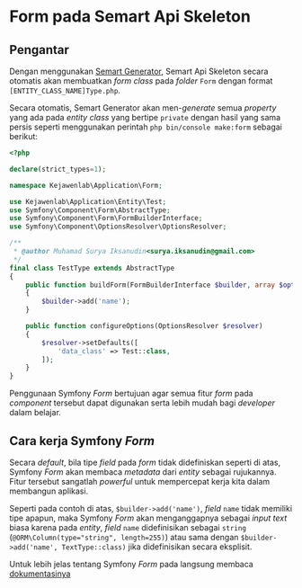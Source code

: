 # Form pada Semart Api Skeleton

## Pengantar

Dengan menggunakan [Semart Generator](generator.md), Semart Api Skeleton secara otomatis akan membuatkan *form class* pada *folder* `Form` dengan format `[ENTITY_CLASS_NAME]Type.php`.

Secara otomatis, Semart Generator akan men-*generate* semua *property* yang ada pada *entity class* yang bertipe `private` dengan hasil yang sama persis seperti menggunakan perintah `php bin/console make:form` sebagai berikut:

```php
<?php

declare(strict_types=1);

namespace Kejawenlab\Application\Form;

use Kejawenlab\Application\Entity\Test;
use Symfony\Component\Form\AbstractType;
use Symfony\Component\Form\FormBuilderInterface;
use Symfony\Component\OptionsResolver\OptionsResolver;

/**
 * @author Muhamad Surya Iksanudin<surya.iksanudin@gmail.com>
 */
final class TestType extends AbstractType
{
    public function buildForm(FormBuilderInterface $builder, array $options)
    {
        $builder->add('name');
    }

    public function configureOptions(OptionsResolver $resolver)
    {
        $resolver->setDefaults([
            'data_class' => Test::class,
        ]);
    }
}

```

Penggunaan Symfony *Form* bertujuan agar semua fitur *form* pada *component* tersebut dapat digunakan serta lebih mudah bagi *developer* dalam belajar.

## Cara kerja Symfony *Form*

Secara *default*, bila tipe *field* pada *form* tidak didefiniskan seperti di atas, Symfony *Form* akan membaca *metadata* dari *entity* sebagai rujukannya. Fitur tersebut sangatlah *powerful* untuk mempercepat kerja kita dalam membangun aplikasi.

Seperti pada contoh di atas, `$builder->add('name')`, *field* `name` tidak memiliki tipe apapun, maka Symfony *Form* akan menganggapnya sebagai *input text* biasa karena pada *entity*, *field* `name` didefinisikan sebagai `string` (`@ORM\Column(type="string", length=255)`) atau sama dengan `$builder->add('name', TextType::class)` jika didefinisikan secara eksplisit.

Untuk lebih jelas tentang Symfony *Form* pada langsung membaca [dokumentasinya](https://symfony.com/doc/current/forms.html) 
